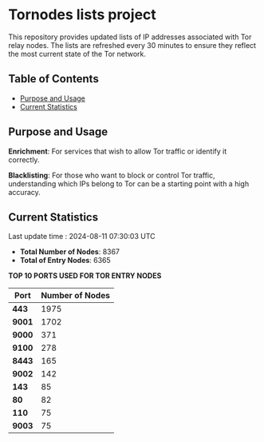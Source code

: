 # Tornodes lists project

This repository provides updated lists of IP addresses associated with Tor relay nodes. The lists are refreshed every 30 minutes to ensure they reflect the most current state of the Tor network.

## Table of Contents

- [Purpose and Usage](#purpose-and-usage)
- [Current Statistics](#current-statistics)


## Purpose and Usage

**Enrichment**: For services that wish to allow Tor traffic or identify it correctly.

**Blacklisting**: For those who want to block or control Tor traffic, understanding which IPs belong to Tor can be a starting point with a high accuracy.

## Current Statistics

Last update time : 2024-08-11 07:30:03 UTC

- **Total Number of Nodes**: 8367
- **Total of Entry Nodes**: 6365

**TOP 10 PORTS USED FOR TOR ENTRY NODES**

| **Port** | **Number of Nodes** |
|------|-----------------|
| **443**   | 1975  |
| **9001**   | 1702  |
| **9000**   | 371  |
| **9100**   | 278  |
| **8443**   | 165  |
| **9002**   | 142  |
| **143**   | 85  |
| **80**   | 82  |
| **110**   | 75  |
| **9003**   | 75  |

